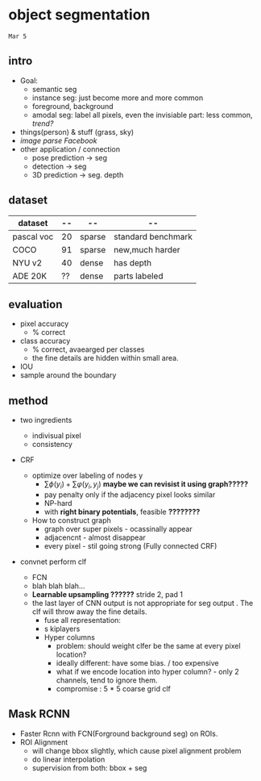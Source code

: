 # object segmentation
`Mar 5`

## intro
- Goal:
    + semantic seg
    + instance seg: just become more and more common
    + foreground, background
    + amodal seg: label all pixels, even the invisiable part: less common, _trend?_
- things(person) & stuff (grass, sky)
- _image parse Facebook_
- other application / connection
    + pose prediction -> seg
    + detection -> seg
    + 3D prediction -> seg. depth

## dataset 

|dataset | -- | -- | -- |
|---|---|---| ---|
| pascal voc | 20 | sparse | standard benchmark|
|COCO | 91 | sparse | new,much harder|
|NYU v2 | 40 | dense | has depth |
|ADE 20K | ?? | dense | parts labeled|

<!--     + pascal voc
        * 20 classes
        * sparse coverage
        * standard
    + MS COCO
        * 91 classes + instances
        * sparse coverage
        * new, nuch harder
    + NYU v2
        * 40 
        * dense
        * has depth
    +  ADE20K
        *  parts label -->

## evaluation
+ pixel accuracy
    * % correct
+ class accuracy
    * % correct, avaearged per classes
    * the fine details are hidden within small area.
+ IOU
+ sample around the boundary

## method
- two ingredients
    + indivisual pixel
    + consistency
- CRF
    + optimize over labeling of nodes y
        * $\sum \phi(y_i) + \sum \varphi(y_i, y_j)$ __maybe we can revisist it using graph?????__
        * pay penalty only if the adjacency pixel looks similar
        * NP-hard
        * with __right binary potentials__, feasible __????????__
    + How to construct graph
        * graph over super pixels - ocassinally appear
        * adjacencnt - almost disappear
        * every pixel - stil going strong (Fully connected CRF)

- convnet perform clf
    + FCN
    + blah blah blah...
    + __Learnable upsampling ??????__  stride 2, pad 1
    + the last layer of CNN output is not appropriate for seg output . The clf will throw away the fine details.
        * fuse all representation: 
        * s kiplayers 
        * Hyper columns
            - problem: should weight clfer be the same at every pixel location?
            - ideally different: have some bias. / too expensive
            - what if we encode location into hyper column? - only 2 channels, tend to ignore them.
            - compromise :  5 * 5 coarse grid clf

## Mask RCNN
- Faster Rcnn with FCN(Forground background seg) on ROIs.
- ROI Alignment
    + will change bbox slightly, which cause pixel alignment problem
    + do linear interpolation
    + supervision from both: bbox + seg

